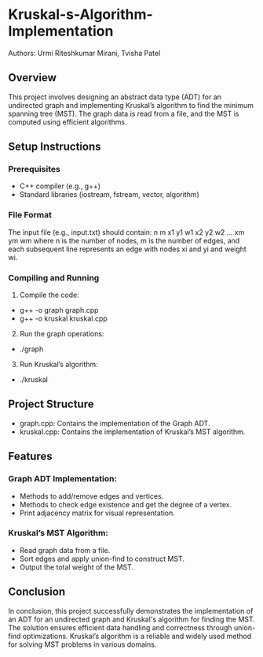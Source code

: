 # Kruskal-s-Algorithm-Implementation

Authors: Urmi Riteshkumar Mirani, Tvisha Patel

## Overview
This project involves designing an abstract data type (ADT) for an undirected graph and implementing Kruskal’s algorithm to find the minimum spanning tree (MST). The graph data is read from a file, and the MST is computed using efficient algorithms.

## Setup Instructions

### Prerequisites
- C++ compiler (e.g., g++)
- Standard libraries (iostream, fstream, vector, algorithm)
### File Format
The input file (e.g., input.txt) should contain:
n m
x1 y1 w1
x2 y2 w2
...
xm ym wm
where n is the number of nodes, m is the number of edges, and each subsequent line represents an edge with nodes xi and yi and weight wi.

### Compiling and Running

1. Compile the code:
- g++ -o graph graph.cpp
- g++ -o kruskal kruskal.cpp

2. Run the graph operations:
- ./graph

3. Run Kruskal’s algorithm:
- ./kruskal


## Project Structure

- graph.cpp: Contains the implementation of the Graph ADT.
- kruskal.cpp: Contains the implementation of Kruskal’s MST algorithm.

## Features

### Graph ADT Implementation:
- Methods to add/remove edges and vertices.
- Methods to check edge existence and get the degree of a vertex.
- Print adjacency matrix for visual representation.

### Kruskal’s MST Algorithm:
- Read graph data from a file.
- Sort edges and apply union-find to construct MST.
- Output the total weight of the MST.

## Conclusion

In conclusion, this project successfully demonstrates the implementation of an ADT for an undirected graph and Kruskal's algorithm for finding the MST. The solution ensures efficient data handling and correctness through union-find optimizations. Kruskal’s algorithm is a reliable and widely used method for solving MST problems in various domains.
